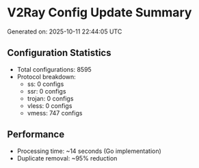 # V2Ray Config Update Summary
Generated on: 2025-10-11 22:44:05 UTC

## Configuration Statistics
- Total configurations: 8595
- Protocol breakdown:
  - ss: 0 configs
  - ssr: 0 configs
  - trojan: 0 configs
  - vless: 0 configs
  - vmess: 747 configs

## Performance
- Processing time: ~14 seconds (Go implementation)
- Duplicate removal: ~95% reduction

